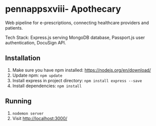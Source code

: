 
# pennappsxviii- Apothecary
Web pipeline for e-prescriptions, connecting healthcare providers and patients. 

Tech Stack:
Express.js serving MongoDB database, Passport.js user authentication, DocuSign API.

## Installation
1. Make sure you have npm installed: https://nodejs.org/en/download/
2. Update npm: `npm update`
3. Install express in project directory: `npm install express --save`
4. Install dependencies: `npm install`

## Running
1. `nodemon server`
2. Visit [http://localhost:3000/](http://localhost:3000/)



